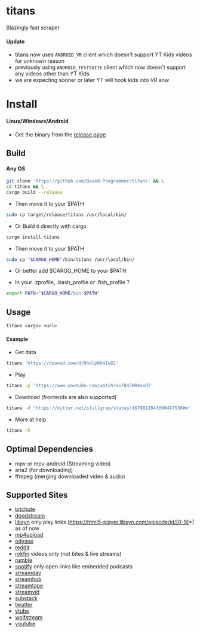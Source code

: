 # titans

Blazingly fast scraper

#### Update

- titans now uses `ANDROID_VR` client which doesn't support YT Kids videos for unknown reason
- previously using `ANDROID_TESTSUITE` client which now doesn't support any videos other than YT Kids
- we are expecting sooner or later YT will hook kids into VR anw

# Install

#### Linux/Windows/Android

- Get the binary from the [release page](https://github.com/Based-Programmer/titans/releases)

## Build
#### Any OS

````sh
git clone 'https://github.com/Based-Programmer/titans' && \
cd titans && \
cargo build --release
````

- Then move it to your $PATH

````sh
sudo cp target/release/titans /usr/local/bin/
````

- Or Build it directly with cargo

````sh
cargo install titans
````

- Then move it to your $PATH

````sh
sudo cp "$CARGO_HOME"/bin/titans /usr/local/bin/
````

- Or better add $CARGO_HOME to your $PATH

- In your .zprofile, .bash_profile or .fish_profile ?

````sh
export PATH="$CARGO_HOME/bin:$PATH"
````
## Usage

````
titans <args> <url>
````

#### Example

- Get data

````sh
titans 'https://dooood.com/d/0hdlp0641u82'
````

- Play

````sh
titans -p 'https://www.youtube.com/watch?v=784JWR4oxOI'
````

- Download (frontends are also supported)

````sh
titans -d 'https://nitter.net/stillgray/status/1670812043090497538#m'
````

- More at help

````sh
titans -h
````

## Optimal Dependencies

- mpv or mpv-android (Streaming video)
- aria2 (for downloading)
- ffmpeg (merging downloaded video & audio)

## Supported Sites

- [bitchute](https://www.bitchute.com)
- [doodstream](https://doodstream.com)
- [libsyn](https://libsyn.com) only play links (https://html5-player.libsyn.com/episode/id/[0-9]*) as of now
- [mp4upload](https://www.mp4upload.com)
- [odysee](https://odysee.com)
- [reddit](https://www.reddit.com)
- [rokfin](https://rokfin.com) videos only (not bites & live streams)
- [rumble](https://rumble.com)
- [spotify](https://www.spotify.com) only open links like embedded podcasts
- [streamdav](https://streamdav.com)
- [streamhub](https://streamhub.to)
- [streamtape](https://streamtape.xyz)
- [streamvid](https://streamvid.net)
- [substack](https://www.substack.com)
- [twatter](https://twitter.com)
- [vtube](https://vtbe.network)
- [wolfstream](https://wolfstream.tv)
- [youtube](https://www.youtube.com)

